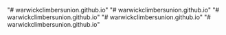 "# warwickclimbersunion.github.io" 
"# warwickclimbersunion.github.io" 
"# warwickclimbersunion.github.io" 
"# warwickclimbersunion.github.io" 
"# warwickclimbersunion.github.io" 
